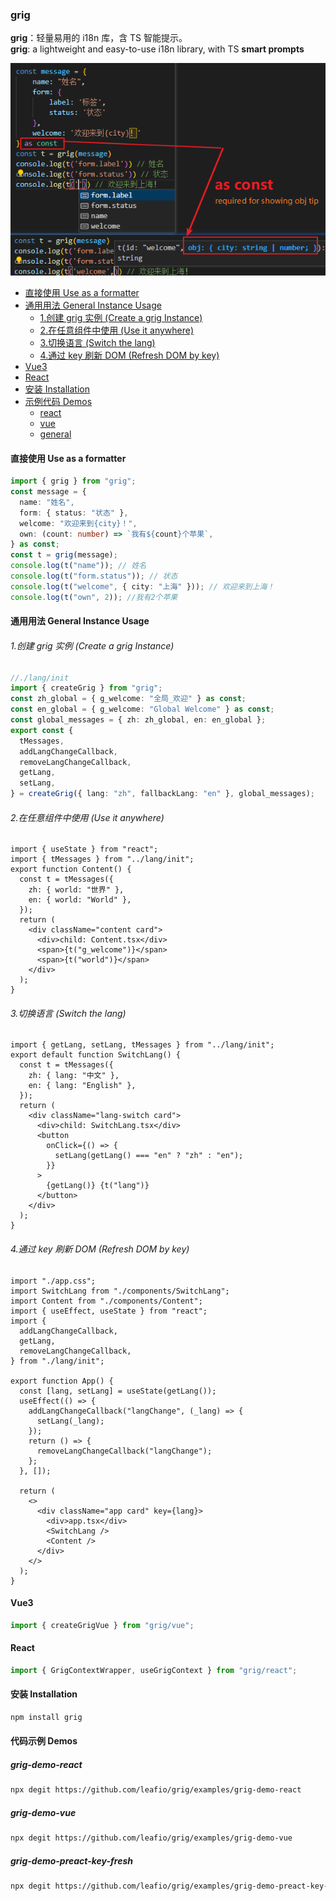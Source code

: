 ### grig

**grig**：轻量易用的 i18n 库，含 TS 智能提示。  
 **grig**: a lightweight and easy-to-use i18n library, with TS **smart prompts**

>

<!-- ![截图](https://raw.githubusercontent.com/leafio/grig/main/snap.png "snap.png") -->

![截图](./snap.png "snap.png")

- [直接使用 Use as a formatter](#直接使用-use-as-a-formatter)
- [通用用法 General Instance Usage](#通用用法-general-instance-usage)
  - [1.创建 grig 实例 (Create a grig Instance)](#1创建grig实例-create-a-grig-instance)
  - [2.在任意组件中使用 (Use it anywhere)](#2在任意组件中使用-use-it-anywhere)
  - [3.切换语言 (Switch the lang)](#3切换语言-switch-the-lang)
  - [4.通过 key 刷新 DOM (Refresh DOM by key)](#4通过key刷新dom--refresh--dom-by-key)
- [Vue3](#vue3)
- [React](#react)
- [安装 Installation](#安装-installation)
- [示例代码 Demos](#代码示例-demos)
  - [react](#grig-demo-react)
  - [vue](#grig-demo-vue)
  - [general](#grig-demo-preact-key-fresh)

#### 直接使用 Use as a formatter

```typescript
import { grig } from "grig";
const message = {
  name: "姓名",
  form: { status: "状态" },
  welcome: "欢迎来到{city}！",
  own: (count: number) => `我有${count}个苹果`,
} as const;
const t = grig(message);
console.log(t("name")); // 姓名
console.log(t("form.status")); // 状态
console.log(t("welcome", { city: "上海" })); // 欢迎来到上海！
console.log(t("own", 2)); //我有2个苹果
```

#### 通用用法 General Instance Usage

###### 1.创建 grig 实例 (Create a grig Instance)

```typescript
//./lang/init
import { createGrig } from "grig";
const zh_global = { g_welcome: "全局_欢迎" } as const;
const en_global = { g_welcome: "Global Welcome" } as const;
const global_messages = { zh: zh_global, en: en_global };
export const {
  tMessages,
  addLangChangeCallback,
  removeLangChangeCallback,
  getLang,
  setLang,
} = createGrig({ lang: "zh", fallbackLang: "en" }, global_messages);
```

###### 2.在任意组件中使用 (Use it anywhere)

```tsx
import { useState } from "react";
import { tMessages } from "../lang/init";
export function Content() {
  const t = tMessages({
    zh: { world: "世界" },
    en: { world: "World" },
  });
  return (
    <div className="content card">
      <div>child: Content.tsx</div>
      <span>{t("g_welcome")}</span>
      <span>{t("world")}</span>
    </div>
  );
}
```

###### 3.切换语言 (Switch the lang)

```tsx
import { getLang, setLang, tMessages } from "../lang/init";
export default function SwitchLang() {
  const t = tMessages({
    zh: { lang: "中文" },
    en: { lang: "English" },
  });
  return (
    <div className="lang-switch card">
      <div>child: SwitchLang.tsx</div>
      <button
        onClick={() => {
          setLang(getLang() === "en" ? "zh" : "en");
        }}
      >
        {getLang()} {t("lang")}
      </button>
    </div>
  );
}
```

###### 4.通过 key 刷新 DOM (Refresh DOM by key)

```tsx
import "./app.css";
import SwitchLang from "./components/SwitchLang";
import Content from "./components/Content";
import { useEffect, useState } from "react";
import {
  addLangChangeCallback,
  getLang,
  removeLangChangeCallback,
} from "./lang/init";

export function App() {
  const [lang, setLang] = useState(getLang());
  useEffect(() => {
    addLangChangeCallback("langChange", (_lang) => {
      setLang(_lang);
    });
    return () => {
      removeLangChangeCallback("langChange");
    };
  }, []);

  return (
    <>
      <div className="app card" key={lang}>
        <div>app.tsx</div>
        <SwitchLang />
        <Content />
      </div>
    </>
  );
}
```

#### Vue3

```typescript
import { createGrigVue } from "grig/vue";
```

#### React

```typescript
import { GrigContextWrapper, useGrigContext } from "grig/react";
```

#### 安装 Installation

```bash
npm install grig
```

#### 代码示例 Demos

##### grig-demo-react

```bash
npx degit https://github.com/leafio/grig/examples/grig-demo-react
```

##### grig-demo-vue
```bash
npx degit https://github.com/leafio/grig/examples/grig-demo-vue
```
##### grig-demo-preact-key-fresh
```bash
npx degit https://github.com/leafio/grig/examples/grig-demo-preact-key-fresh
```